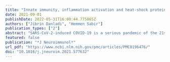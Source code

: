 ```yaml
---
title: "Innate immunity, inflammation activation and heat-shock protein in COVID-19 pathogenesis"
date: 2021-09-01
publishDate: 2022-05-31T16:00:44.775865Z
authors: ["Jibrin Danladi", "Hemmen Sabir"]
publication_types: ["2"]
abstract: "SARS-CoV-2-induced COVID-19 is a serious pandemic of the 21st century, which has caused a devastating loss of lives and a global economic catastrophe. A successful vaccine against SARS-CoV-2 has suffered a delay due to lack of substantial knowledge about its mechanisms of action. Understanding the innate immune system against SARS-CoV-2 and the role of heat shock proteins' (HSP) inhibiting and resolution of inflammatory pathways may provide information to the low SARS-CoV-2 mortality rates in Africa. In addition, bats being a host to different viruses, including SARS-CoV-2 possess a well specialized IFN-innate antiviral inflammatory response, showing no signs of disease or pro-inflammatory cytokine storm. We discuss the molecular pathways in COVID-19 with a focus on innate immunity, inflammation, HSP responses, and suggest appropriate candidates for therapeutic targets and The contribution of the innate immune system to the efficacy of mRNA or vector based Corona immunizations."
featured: false
publication: "*J Neuroimmunol*"
url_pdf: "https://www.ncbi.nlm.nih.gov/pmc/articles/PMC8196476/"
doi: "10.1016/j.jneuroim.2021.577632"
---
```


